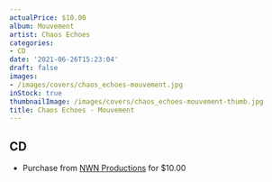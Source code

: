 ```yaml
---
actualPrice: $10.00
album: Mouvement
artist: Chaos Echoes
categories:
- CD
date: '2021-06-26T15:23:04'
draft: false
images:
- /images/covers/chaos_echoes-mouvement.jpg
inStock: true
thumbnailImage: /images/covers/chaos_echoes-mouvement-thumb.jpg
title: Chaos Echoes - Mouvement
---
```


## CD
* Purchase from [NWN Productions](http://shop.nwnprod.com/index.php?route=product/product&path=93&product_id=3041&sort=pd.name&order=ASC) for $10.00
